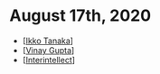 # August 17th, 2020
- [[Ikko Tanaka]]
- [[Vinay Gupta]]
- [[Interintellect]]

[//begin]: # "Autogenerated link references for markdown compatibility"
[Ikko Tanaka]: ../ikko-tanaka "Ikko Tanaka"
[Vinay Gupta]: ../vinay-gupta "Vinay Gupta"
[Interintellect]: ../interintellect "Interintellect"
[//end]: # "Autogenerated link references"